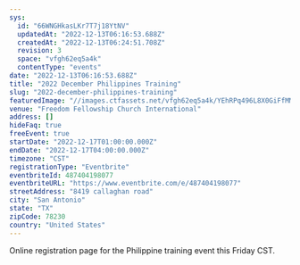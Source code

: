 ```yaml
---
sys:
  id: "66WNGHkasLKr7T7j18YtNV"
  updatedAt: "2022-12-13T06:16:53.688Z"
  createdAt: "2022-12-13T06:24:51.708Z"
  revision: 3
  space: "vfgh62eq5a4k"
  contentType: "events"
date: "2022-12-13T06:16:53.688Z"
title: "2022 December Philippines Training"
slug: "2022-december-philippines-training"
featuredImage: "//images.ctfassets.net/vfgh62eq5a4k/YEhRPq496L8X0GiFfMMN9/368c7c1a81fa15a48fd802ad2379ff33/philippine-government-building-with-flags.jpg"
venue: "Freedom Fellowship Church International"
address: []
hideFaq: true
freeEvent: true
startDate: "2022-12-17T01:00:00.000Z"
endDate: "2022-12-17T04:00:00.000Z"
timezone: "CST"
registrationType: "Eventbrite"
eventbriteId: 487404198077
eventbriteURL: "https://www.eventbrite.com/e/487404198077"
streetAddress: "8419 callaghan road"
city: "San Antonio"
state: "TX"
zipCode: 78230
country: "United States"
---
```


Online registration page for the Philippine training event this Friday CST.